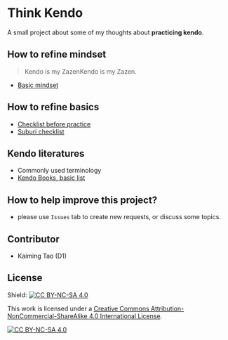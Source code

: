 # Think Kendo

A small project about some of my thoughts about **practicing kendo**.


## How to refine mindset

> Kendo is my ZazenKendo is my Zazen.

- [Basic mindset](./mindset.md)


## How to refine basics

- [Checklist before practice](checklist_before_practice.md)
- [Suburi checklist](./suburi_checklist.md)


## Kendo literatures

- Commonly used terminology
- [Kendo Books, basic list](./Book_list_1.md)


## How to help improve this project?

- please use `Issues` tab to create new requests, or discuss some topics.


## Contributor

- Kaiming Tao (D1)

## License

Shield: [![CC BY-NC-SA 4.0][cc-by-nc-sa-shield]][cc-by-nc-sa]

This work is licensed under a
[Creative Commons Attribution-NonCommercial-ShareAlike 4.0 International License][cc-by-nc-sa].

[![CC BY-NC-SA 4.0][cc-by-nc-sa-image]][cc-by-nc-sa]

[cc-by-nc-sa]: http://creativecommons.org/licenses/by-nc-sa/4.0/
[cc-by-nc-sa-image]: https://licensebuttons.net/l/by-nc-sa/4.0/88x31.png
[cc-by-nc-sa-shield]: https://img.shields.io/badge/License-CC%20BY--NC--SA%204.0-lightgrey.svg

